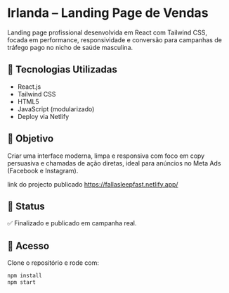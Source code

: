 # Irlanda – Landing Page de Vendas

Landing page profissional desenvolvida em React com Tailwind CSS, focada em performance, responsividade e conversão para campanhas de tráfego pago no nicho de saúde masculina.

## 🔧 Tecnologias Utilizadas
- React.js  
- Tailwind CSS  
- HTML5  
- JavaScript (modularizado)  
- Deploy via Netlify

## 🎯 Objetivo
Criar uma interface moderna, limpa e responsiva com foco em copy persuasiva e chamadas de ação diretas, ideal para anúncios no Meta Ads (Facebook e Instagram).

link do projecto publicado https://fallasleepfast.netlify.app/

## 🚀 Status
✅ Finalizado e publicado em campanha real.

## 📁 Acesso
Clone o repositório e rode com:
```bash
npm install
npm start
